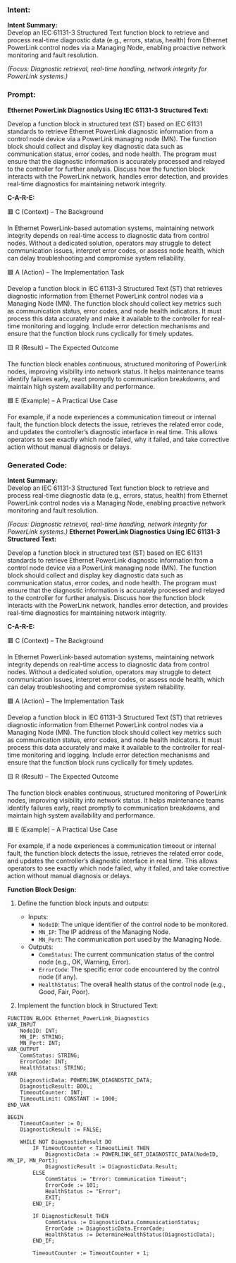 ### Intent:
**Intent Summary:**  
Develop an IEC 61131-3 Structured Text function block to retrieve and process real-time diagnostic data (e.g., errors, status, health) from Ethernet PowerLink control nodes via a Managing Node, enabling proactive network monitoring and fault resolution.  

*(Focus: Diagnostic retrieval, real-time handling, network integrity for PowerLink systems.)*

### Prompt:
**Ethernet PowerLink Diagnostics Using IEC 61131-3 Structured Text:**

Develop a function block in structured text (ST) based on IEC 61131 standards to retrieve Ethernet PowerLink diagnostic information from a control node device via a PowerLink managing node (MN). The function block should collect and display key diagnostic data such as communication status, error codes, and node health. The program must ensure that the diagnostic information is accurately processed and relayed to the controller for further analysis. Discuss how the function block interacts with the PowerLink network, handles error detection, and provides real-time diagnostics for maintaining network integrity.

**C-A-R-E:**

🟥 C (Context) – The Background

In Ethernet PowerLink-based automation systems, maintaining network integrity depends on real-time access to diagnostic data from control nodes. Without a dedicated solution, operators may struggle to detect communication issues, interpret error codes, or assess node health, which can delay troubleshooting and compromise system reliability.

🟩 A (Action) – The Implementation Task

Develop a function block in IEC 61131-3 Structured Text (ST) that retrieves diagnostic information from Ethernet PowerLink control nodes via a Managing Node (MN). The function block should collect key metrics such as communication status, error codes, and node health indicators. It must process this data accurately and make it available to the controller for real-time monitoring and logging. Include error detection mechanisms and ensure that the function block runs cyclically for timely updates.

🟨 R (Result) – The Expected Outcome

The function block enables continuous, structured monitoring of PowerLink nodes, improving visibility into network status. It helps maintenance teams identify failures early, react promptly to communication breakdowns, and maintain high system availability and performance.

🟦 E (Example) – A Practical Use Case

For example, if a node experiences a communication timeout or internal fault, the function block detects the issue, retrieves the related error code, and updates the controller’s diagnostic interface in real time. This allows operators to see exactly which node failed, why it failed, and take corrective action without manual diagnosis or delays.

### Generated Code:
**Intent Summary:**  
Develop an IEC 61131-3 Structured Text function block to retrieve and process real-time diagnostic data (e.g., errors, status, health) from Ethernet PowerLink control nodes via a Managing Node, enabling proactive network monitoring and fault resolution.  

*(Focus: Diagnostic retrieval, real-time handling, network integrity for PowerLink systems.)*
**Ethernet PowerLink Diagnostics Using IEC 61131-3 Structured Text:**

Develop a function block in structured text (ST) based on IEC 61131 standards to retrieve Ethernet PowerLink diagnostic information from a control node device via a PowerLink managing node (MN). The function block should collect and display key diagnostic data such as communication status, error codes, and node health. The program must ensure that the diagnostic information is accurately processed and relayed to the controller for further analysis. Discuss how the function block interacts with the PowerLink network, handles error detection, and provides real-time diagnostics for maintaining network integrity.

**C-A-R-E:**

🟥 C (Context) – The Background

In Ethernet PowerLink-based automation systems, maintaining network integrity depends on real-time access to diagnostic data from control nodes. Without a dedicated solution, operators may struggle to detect communication issues, interpret error codes, or assess node health, which can delay troubleshooting and compromise system reliability.

🟩 A (Action) – The Implementation Task

Develop a function block in IEC 61131-3 Structured Text (ST) that retrieves diagnostic information from Ethernet PowerLink control nodes via a Managing Node (MN). The function block should collect key metrics such as communication status, error codes, and node health indicators. It must process this data accurately and make it available to the controller for real-time monitoring and logging. Include error detection mechanisms and ensure that the function block runs cyclically for timely updates.

🟨 R (Result) – The Expected Outcome

The function block enables continuous, structured monitoring of PowerLink nodes, improving visibility into network status. It helps maintenance teams identify failures early, react promptly to communication breakdowns, and maintain high system availability and performance.

🟦 E (Example) – A Practical Use Case

For example, if a node experiences a communication timeout or internal fault, the function block detects the issue, retrieves the related error code, and updates the controller’s diagnostic interface in real time. This allows operators to see exactly which node failed, why it failed, and take corrective action without manual diagnosis or delays.

**Function Block Design:**

1. Define the function block inputs and outputs:
   - Inputs:
     - `NodeID`: The unique identifier of the control node to be monitored.
     - `MN_IP`: The IP address of the Managing Node.
     - `MN_Port`: The communication port used by the Managing Node.
   - Outputs:
     - `CommStatus`: The current communication status of the control node (e.g., OK, Warning, Error).
     - `ErrorCode`: The specific error code encountered by the control node (if any).
     - `HealthStatus`: The overall health status of the control node (e.g., Good, Fair, Poor).

2. Implement the function block in Structured Text:

```
FUNCTION_BLOCK Ethernet_PowerLink_Diagnostics
VAR_INPUT
    NodeID: INT;
    MN_IP: STRING;
    MN_Port: INT;
VAR_OUTPUT
    CommStatus: STRING;
    ErrorCode: INT;
    HealthStatus: STRING;
VAR
    DiagnosticData: POWERLINK_DIAGNOSTIC_DATA;
    DiagnosticResult: BOOL;
    TimeoutCounter: INT;
    TimeoutLimit: CONSTANT := 1000;
END_VAR

BEGIN
    TimeoutCounter := 0;
    DiagnosticResult := FALSE;

    WHILE NOT DiagnosticResult DO
        IF TimeoutCounter < TimeoutLimit THEN
            DiagnosticData := POWERLINK_GET_DIAGNOSTIC_DATA(NodeID, MN_IP, MN_Port);
            DiagnosticResult := DiagnosticData.Result;
        ELSE
            CommStatus := "Error: Communication Timeout";
            ErrorCode := 101;
            HealthStatus := "Error";
            EXIT;
        END_IF;

        IF DiagnosticResult THEN
            CommStatus := DiagnosticData.CommunicationStatus;
            ErrorCode := DiagnosticData.ErrorCode;
            HealthStatus := DetermineHealthStatus(DiagnosticData);
        END_IF;

        TimeoutCounter := TimeoutCounter + 1;
